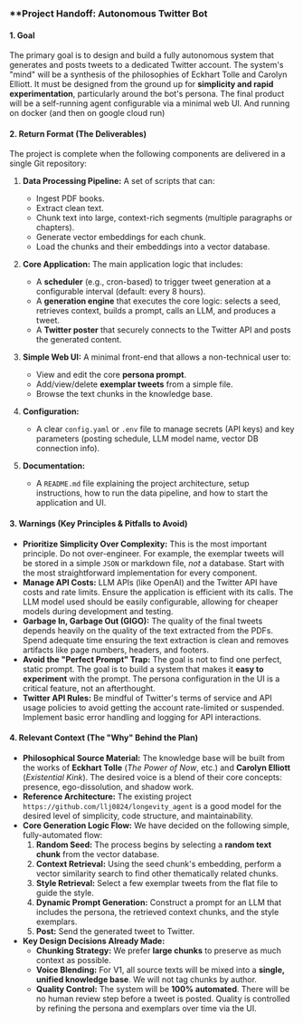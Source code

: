 ### **Project Handoff: Autonomous Twitter Bot 

#### **1. Goal**

The primary goal is to design and build a fully autonomous system that generates and posts tweets to a dedicated Twitter account. The system's "mind" will be a synthesis of the philosophies of Eckhart Tolle and Carolyn Elliott. It must be designed from the ground up for **simplicity and rapid experimentation**, particularly around the bot's persona. The final product will be a self-running agent configurable via a minimal web UI. And running on docker (and then on google cloud run)

#### **2. Return Format (The Deliverables)**

The project is complete when the following components are delivered in a single Git repository:

1.  **Data Processing Pipeline:** A set of scripts that can:
    *   Ingest PDF books.
    *   Extract clean text.
    *   Chunk text into large, context-rich segments (multiple paragraphs or chapters).
    *   Generate vector embeddings for each chunk.
    *   Load the chunks and their embeddings into a vector database.

2.  **Core Application:** The main application logic that includes:
    *   A **scheduler** (e.g., cron-based) to trigger tweet generation at a configurable interval (default: every 8 hours).
    *   A **generation engine** that executes the core logic: selects a seed, retrieves context, builds a prompt, calls an LLM, and produces a tweet.
    *   A **Twitter poster** that securely connects to the Twitter API and posts the generated content.

3.  **Simple Web UI:** A minimal front-end that allows a non-technical user to:
    *   View and edit the core **persona prompt**.
    *   Add/view/delete **exemplar tweets** from a simple file.
    *   Browse the text chunks in the knowledge base.

4.  **Configuration:**
    *   A clear `config.yaml` or `.env` file to manage secrets (API keys) and key parameters (posting schedule, LLM model name, vector DB connection info).

5.  **Documentation:**
    *   A `README.md` file explaining the project architecture, setup instructions, how to run the data pipeline, and how to start the application and UI.

#### **3. Warnings (Key Principles & Pitfalls to Avoid)**

*   **Prioritize Simplicity Over Complexity:** This is the most important principle. Do not over-engineer. For example, the exemplar tweets will be stored in a simple `JSON` or markdown file, *not* a database. Start with the most straightforward implementation for every component.
*   **Manage API Costs:** LLM APIs (like OpenAI) and the Twitter API have costs and rate limits. Ensure the application is efficient with its calls. The LLM model used should be easily configurable, allowing for cheaper models during development and testing.
*   **Garbage In, Garbage Out (GIGO):** The quality of the final tweets depends heavily on the quality of the text extracted from the PDFs. Spend adequate time ensuring the text extraction is clean and removes artifacts like page numbers, headers, and footers.
*   **Avoid the "Perfect Prompt" Trap:** The goal is not to find one perfect, static prompt. The goal is to build a system that makes it **easy to experiment** with the prompt. The persona configuration in the UI is a critical feature, not an afterthought.
*   **Twitter API Rules:** Be mindful of Twitter's terms of service and API usage policies to avoid getting the account rate-limited or suspended. Implement basic error handling and logging for API interactions.

#### **4. Relevant Context (The "Why" Behind the Plan)**

*   **Philosophical Source Material:** The knowledge base will be built from the works of **Eckhart Tolle** (*The Power of Now*, etc.) and **Carolyn Elliott** (*Existential Kink*). The desired voice is a blend of their core concepts: presence, ego-dissolution, and shadow work.
*   **Reference Architecture:** The existing project `https://github.com/llj0824/longevity_agent` is a good model for the desired level of simplicity, code structure, and maintainability.
*   **Core Generation Logic Flow:** We have decided on the following simple, fully-automated flow:
    1.  **Random Seed:** The process begins by selecting a **random text chunk** from the vector database.
    2.  **Context Retrieval:** Using the seed chunk's embedding, perform a vector similarity search to find other thematically related chunks.
    3.  **Style Retrieval:** Select a few exemplar tweets from the flat file to guide the style.
    4.  **Dynamic Prompt Generation:** Construct a prompt for an LLM that includes the persona, the retrieved context chunks, and the style exemplars.
    5.  **Post:** Send the generated tweet to Twitter.
*   **Key Design Decisions Already Made:**
    *   **Chunking Strategy:** We prefer **large chunks** to preserve as much context as possible.
    *   **Voice Blending:** For V1, all source texts will be mixed into a **single, unified knowledge base**. We will not tag chunks by author.
    *   **Quality Control:** The system will be **100% automated**. There will be no human review step before a tweet is posted. Quality is controlled by refining the persona and exemplars over time via the UI.

